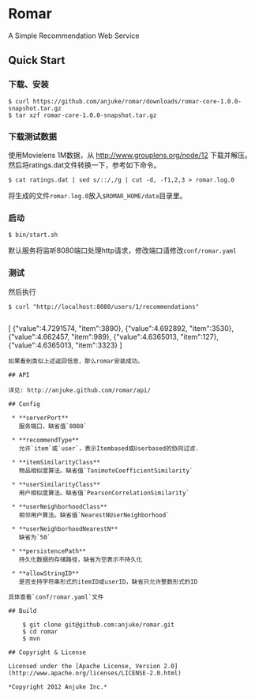 # Romar

A Simple Recommendation Web Service

## Quick Start

### 下载、安装

    $ curl https://github.com/anjuke/romar/downloads/romar-core-1.0.0-snapshot.tar.gz
    $ tar xzf romar-core-1.0.0-snapshot.tar.gz

### 下载测试数据

使用Movielens 1M数据，从 http://www.grouplens.org/node/12 下载并解压。然后将ratings.dat文件转换一下，参考如下命令。

    $ cat ratings.dat | sed s/::/,/g | cut -d, -f1,2,3 > romar.log.0

将生成的文件`romar.log.0`放入`$ROMAR_HOME/data`目录里。

### 启动

    $ bin/start.sh

默认服务将监听8080端口处理http请求，修改端口请修改`conf/romar.yaml`

### 测试

然后执行

    $ curl "http://localhost:8080/users/1/recommendations"

>```javascript
[
	{"value":4.7291574, "item":3890},
	{"value":4.692892, "item":3530},
	{"value":4.662457, "item":989},
	{"value":4.6365013, "item":127},
	{"value":4.6365013, "item":3323}
]
```
如果看到类似上述返回信息，那么romar安装成功。

## API

详见: http://anjuke.github.com/romar/api/

## Config

 * **serverPort**  
   服务端口，缺省值`8080`

 * **recommendType**  
   允许`item`或`user`，表示Itembased或Userbased的协同过滤.

 * **itemSimilarityClass**  
   物品相似度算法。缺省值`TanimotoCoefficientSimilarity`

 * **userSimilarityClass**  
   用户相似度算法。缺省值`PearsonCorrelationSimilarity`

 * **userNeighborhoodClass**  
   相邻用户算法。缺省值`NearestNUserNeighborhood`

 * **userNeighborhoodNearestN**  
   缺省为`50`

 * **persistencePath**  
   持久化数据的存储路径，缺省为空表示不持久化

 * **allowStringID**
   是否支持字符串形式的itemID或userID，缺省只允许整数形式的ID

具体查看`conf/romar.yaml`文件

## Build

    $ git clone git@github.com:anjuke/romar.git
    $ cd romar
    $ mvn

## Copyright & License

Licensed under the [Apache License, Version 2.0](http://www.apache.org/licenses/LICENSE-2.0.html)

*Copyright 2012 Anjuke Inc.*
